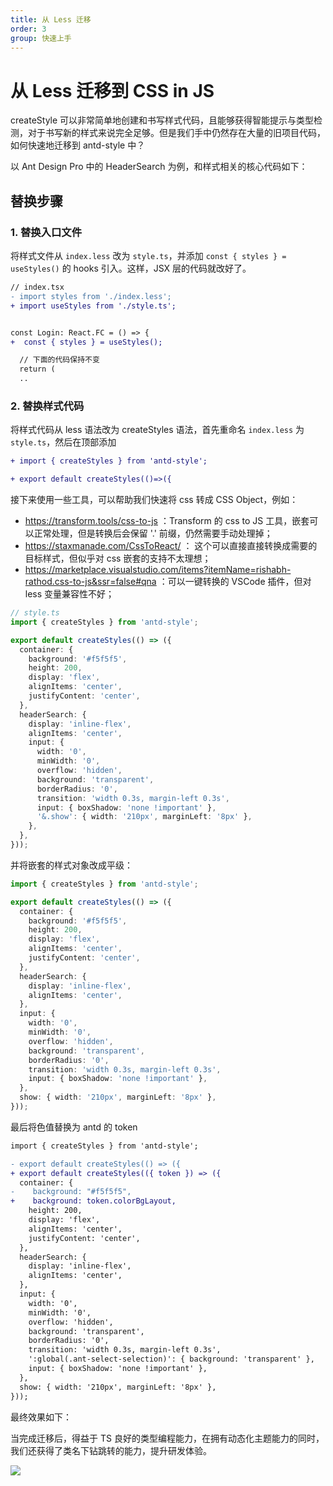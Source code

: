 ```yaml
---
title: 从 Less 迁移
order: 3
group: 快速上手
---
```


# 从 Less 迁移到 CSS in JS

createStyle 可以非常简单地创建和书写样式代码，且能够获得智能提示与类型检测，对于书写新的样式来说完全足够。但是我们手中仍然存在大量的旧项目代码，如何快速地迁移到 antd-style 中？

以 Ant Design Pro 中的 HeaderSearch 为例，和样式相关的核心代码如下：

<code src="../demos/migration/LessMode"></code>

## 替换步骤

### 1. 替换入口文件

将样式文件从 `index.less` 改为 `style.ts`，并添加 `const { styles } = useStyles()` 的 hooks 引入。这样，JSX 层的代码就改好了。

```diff
// index.tsx
- import styles from './index.less';
+ import useStyles from './style.ts';


const Login: React.FC = () => {
+  const { styles } = useStyles();

  // 下面的代码保持不变
  return (
  ..
```

### 2. 替换样式代码

将样式代码从 less 语法改为 createStyles 语法，首先重命名 `index.less` 为 `style.ts`，然后在顶部添加

```diff
+ import { createStyles } from 'antd-style';

+ export default createStyles(()=>({
```

接下来使用一些工具，可以帮助我们快速将 css 转成 CSS Object，例如：

- https://transform.tools/css-to-js ：Transform 的 css to JS 工具，嵌套可以正常处理，但是转换后会保留 '.' 前缀，仍然需要手动处理掉；
- https://staxmanade.com/CssToReact/ ： 这个可以直接直接转换成需要的目标样式，但似乎对 css 嵌套的支持不太理想；
- https://marketplace.visualstudio.com/items?itemName=rishabh-rathod.css-to-js&ssr=false#qna ：可以一键转换的 VSCode 插件，但对 less 变量兼容性不好；

```ts
// style.ts
import { createStyles } from 'antd-style';

export default createStyles(() => ({
  container: {
    background: '#f5f5f5',
    height: 200,
    display: 'flex',
    alignItems: 'center',
    justifyContent: 'center',
  },
  headerSearch: {
    display: 'inline-flex',
    alignItems: 'center',
    input: {
      width: '0',
      minWidth: '0',
      overflow: 'hidden',
      background: 'transparent',
      borderRadius: '0',
      transition: 'width 0.3s, margin-left 0.3s',
      input: { boxShadow: 'none !important' },
      '&.show': { width: '210px', marginLeft: '8px' },
    },
  },
}));
```

并将嵌套的样式对象改成平级：

```ts
import { createStyles } from 'antd-style';

export default createStyles(() => ({
  container: {
    background: '#f5f5f5',
    height: 200,
    display: 'flex',
    alignItems: 'center',
    justifyContent: 'center',
  },
  headerSearch: {
    display: 'inline-flex',
    alignItems: 'center',
  },
  input: {
    width: '0',
    minWidth: '0',
    overflow: 'hidden',
    background: 'transparent',
    borderRadius: '0',
    transition: 'width 0.3s, margin-left 0.3s',
    input: { boxShadow: 'none !important' },
  },
  show: { width: '210px', marginLeft: '8px' },
}));
```

最后将色值替换为 antd 的 token

```diff
import { createStyles } from 'antd-style';

- export default createStyles(() => ({
+ export default createStyles(({ token }) => ({
  container: {
-    background: "#f5f5f5",
+    background: token.colorBgLayout,
    height: 200,
    display: 'flex',
    alignItems: 'center',
    justifyContent: 'center',
  },
  headerSearch: {
    display: 'inline-flex',
    alignItems: 'center',
  },
  input: {
    width: '0',
    minWidth: '0',
    overflow: 'hidden',
    background: 'transparent',
    borderRadius: '0',
    transition: 'width 0.3s, margin-left 0.3s',
    ':global(.ant-select-selection)': { background: 'transparent' },
    input: { boxShadow: 'none !important' },
  },
  show: { width: '210px', marginLeft: '8px' },
}));
```

最终效果如下：

<code src="../demos/migration/CSSinJSMode"></code>

当完成迁移后，得益于 TS 良好的类型编程能力，在拥有动态化主题能力的同时，我们还获得了类名下钻跳转的能力，提升研发体验。

![](https://gw.alipayobjects.com/zos/kitchen/szcQ1qz3n/style.gif)
